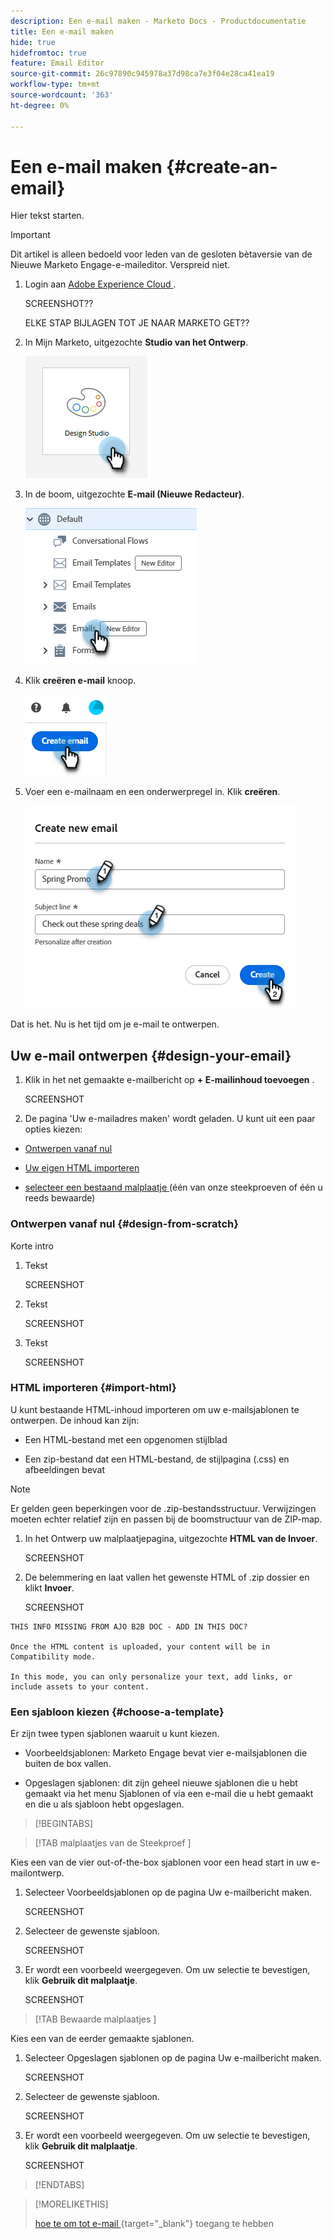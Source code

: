 ```yaml
---
description: Een e-mail maken - Marketo Docs - Productdocumentatie
title: Een e-mail maken
hide: true
hidefromtoc: true
feature: Email Editor
source-git-commit: 26c97890c945978a37d98ca7e3f04e28ca41ea19
workflow-type: tm+mt
source-wordcount: '363'
ht-degree: 0%

---
```


# Een e-mail maken {#create-an-email}

Hier tekst starten.

>[!IMPORTANT]
>
>Dit artikel is alleen bedoeld voor leden van de gesloten bètaversie van de Nieuwe Marketo Engage-e-maileditor. Verspreid niet.

1. Login aan [ Adobe Experience Cloud ](https://experiencecloud.adobe.com/).

   SCREENSHOT??

   ELKE STAP BIJLAGEN TOT JE NAAR MARKETO GET??

1. In Mijn Marketo, uitgezochte **Studio van het Ontwerp**.

   ![](assets/create-an-email-1.png)

1. In de boom, uitgezochte **E-mail (Nieuwe Redacteur)**.

   ![](assets/create-an-email-2.png)

1. Klik **creëren e-mail** knoop.

   ![](assets/create-an-email-3.png)

1. Voer een e-mailnaam en een onderwerpregel in. Klik **creëren**.

   ![](assets/create-an-email-4.png)

Dat is het. Nu is het tijd om je e-mail te ontwerpen.

## Uw e-mail ontwerpen {#design-your-email}

1. Klik in het net gemaakte e-mailbericht op **+ E-mailinhoud toevoegen** .

   SCREENSHOT

1. De pagina &#39;Uw e-mailadres maken&#39; wordt geladen. U kunt uit een paar opties kiezen:

* [Ontwerpen vanaf nul](#design-from-scratch)

* [Uw eigen HTML importeren](#import-html)

* [ selecteer een bestaand malplaatje ](#choose-a-template) (één van onze steekproeven of één u reeds bewaarde)

### Ontwerpen vanaf nul {#design-from-scratch}

Korte intro

1. Tekst

   SCREENSHOT

1. Tekst

   SCREENSHOT

1. Tekst

   SCREENSHOT

### HTML importeren {#import-html}

U kunt bestaande HTML-inhoud importeren om uw e-mailsjablonen te ontwerpen. De inhoud kan zijn:

* Een HTML-bestand met een opgenomen stijlblad

* Een zip-bestand dat een HTML-bestand, de stijlpagina (.css) en afbeeldingen bevat

>[!NOTE]
>
>Er gelden geen beperkingen voor de .zip-bestandsstructuur. Verwijzingen moeten echter relatief zijn en passen bij de boomstructuur van de ZIP-map.

1. In het Ontwerp uw malplaatjepagina, uitgezochte **HTML van de Invoer**.

   SCREENSHOT

1. De belemmering en laat vallen het gewenste HTML of .zip dossier en klikt **Invoer**.

   SCREENSHOT

```
THIS INFO MISSING FROM AJO B2B DOC - ADD IN THIS DOC?

Once the HTML content is uploaded, your content will be in Compatibility mode.

In this mode, you can only personalize your text, add links, or include assets to your content.
```

### Een sjabloon kiezen {#choose-a-template}

Er zijn twee typen sjablonen waaruit u kunt kiezen.

* Voorbeeldsjablonen: Marketo Engage bevat vier e-mailsjablonen die buiten de box vallen.

* Opgeslagen sjablonen: dit zijn geheel nieuwe sjablonen die u hebt gemaakt via het menu Sjablonen of via een e-mail die u hebt gemaakt en die u als sjabloon hebt opgeslagen.

>[!BEGINTABS]

>[!TAB  malplaatjes van de Steekproef ]

Kies een van de vier out-of-the-box sjablonen voor een head start in uw e-mailontwerp.

1. Selecteer Voorbeeldsjablonen op de pagina Uw e-mailbericht maken.

   SCREENSHOT

1. Selecteer de gewenste sjabloon.

   SCREENSHOT

1. Er wordt een voorbeeld weergegeven. Om uw selectie te bevestigen, klik **Gebruik dit malplaatje**.

   SCREENSHOT

>[!TAB  Bewaarde malplaatjes ]

Kies een van de eerder gemaakte sjablonen.

1. Selecteer Opgeslagen sjablonen op de pagina Uw e-mailbericht maken.

   SCREENSHOT

1. Selecteer de gewenste sjabloon.

   SCREENSHOT

1. Er wordt een voorbeeld weergegeven. Om uw selectie te bevestigen, klik **Gebruik dit malplaatje**.

   SCREENSHOT

>[!ENDTABS]

>[!MORELIKETHIS]
>
>[ hoe te om tot e-mail ](/help/marketo/product-docs/email-marketing/general/beta-new-email-editor/how-to-access-an-email.md){target="_blank"} toegang te hebben
